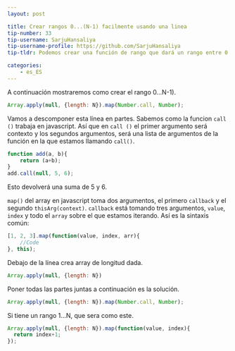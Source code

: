 ```yaml
---
layout: post

title: Crear rangos 0...(N-1) facilmente usando una linea
tip-number: 33
tip-username: SarjuHansaliya
tip-username-profile: https://github.com/SarjuHansaliya
tip-tldr: Podemos crear una función de rango que dará un rango entre 0...(N-1) utilizando una sola línea

categories:
    - es_ES
---
```


A continuación mostraremos como crear el rango 0...N-1).

```js
Array.apply(null, {length: N}).map(Number.call, Number);
```

Vamos a descomponer esta línea en partes. Sabemos como la funcion `call ()` trabaja en javascript. Así que en `call ()` el primer argumento será contexto y los segundos argumentos, será una lista de argumentos de la función en la que estamos llamando `call()`.

```js
function add(a, b){
    return (a+b);
}
add.call(null, 5, 6);
```
Esto devolverá una suma de 5 y 6.

`map()` del array en javascript toma dos argumentos, el primero `callback` y el segundo `thisArg(context)`. `callback` está tomando tres argumentos, `value`, `index` y todo el `array` sobre el que estamos iterando. Así es la sintaxis común:

```js
[1, 2, 3].map(function(value, index, arr){
    //Code
}, this);
```
Debajo de la línea crea array de longitud dada.

```js
Array.apply(null, {length: N})
```
Poner todas las partes juntas a continuación es la solución.

```js
Array.apply(null, {length: N}).map(Number.call, Number);
```

Si tiene un rango 1...N, que sera como este.

```js
Array.apply(null, {length: N}).map(function(value, index){
  return index+1;  
});
```
